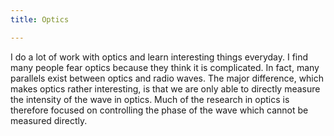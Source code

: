 ```yaml
---
title: Optics

---
```


I do a lot of work with optics and learn interesting things everyday. I find many people fear optics because they think it is complicated.  In fact, many parallels exist between optics and radio waves. The major difference, which makes optics rather interesting, is that we are only able to directly measure the intensity of the wave in optics. Much of the research in optics is therefore focused on controlling the phase of the wave which cannot be measured directly.
